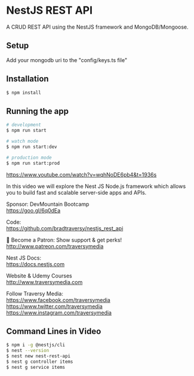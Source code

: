# NestJS REST API

A CRUD REST API using the NestJS framework and MongoDB/Mongoose.

## Setup

Add your mongodb uri to the "config/keys.ts file"

## Installation

```bash
$ npm install
```

## Running the app

```bash
# development
$ npm run start

# watch mode
$ npm run start:dev

# production mode
$ npm run start:prod
```

https://www.youtube.com/watch?v=wqhNoDE6pb4&t=1936s

In this video we will explore the Nest JS Node.js framework which allows you to build fast and scalable server-side apps and APIs.

Sponsor: DevMountain Bootcamp\
https://goo.gl/6q0dEa

Code:\
https://github.com/bradtraversy/nestjs_rest_api

💖 Become a Patron: Show support & get perks!\
http://www.patreon.com/traversymedia

Nest JS Docs:\
https://docs.nestjs.com

Website & Udemy Courses\
http://www.traversymedia.com

Follow Traversy Media:\
https://www.facebook.com/traversymedia \
https://www.twitter.com/traversymedia \
https://www.instagram.com/traversymedia

## Command Lines in Video

```bash
$ npm i -g @nestjs/cli
$ nest --version
$ nest new nest-rest-api
$ nest g controller items
$ nest g service items
```

